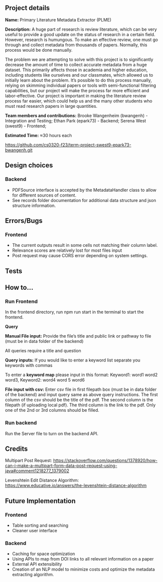 

## Project details
**Name:** Primary Literature Metadata Extractor (PLME)

**Description:** A huge part of research is review literature, which can be very useful to provide a
good update on the status of research in a certain field. However, research is humungous. To make an
effective review, one must go through and collect metadata from thousands of papers. Normally, this 
process would be done manually.

The problem we are attempting to solve with this project is to significantly decrease the amount of 
time to collect accurate metadata from a huge dataset. This primarily affects those in academia and 
higher education, including students like ourselves and our classmates, which allowed us to initially 
learn about the problem. It’s possible to do this process manually, relying on skimming individual papers 
or tools with semi-functional filtering capabilities, but our project will make the process far more 
efficient and labor-effective. Our project is important in making the literature review process far 
easier, which could help us and the many other students who must read research papers in large quantities.

**Team members and contributions:**
Brooke Wangenheim (bwangenh) - Integration and Testing; 
Ethan Park (epark73) - Backend;
Serena West (swest9) - Frontend;

**Estimated Time:** ≈30 hours each

https://github.com/cs0320-f23/term-project-swest9-epark73-bwangenh.git

## Design choices
### Backend
- PDFSource interface is accepted by the MetadataHandler class to allow for different sources of 
  content.
- See records folder documentation for additional data structure and json structure information.

## Errors/Bugs
### Frontend
- The current outputs result in some cells not matching their column label. 
- Relevance scores are relatively lost for most files input
- Post request may cause CORS error depending on system settings.

## Tests


## How to…
### Run Frontend
In the frontend directory, run npm run start in the terminal to start the frontend.

**Query**

**Manual File input:**
Provide the file’s title and public link or pathway to file (must be in data folder of the backend)

All queries require a title and question

**Query inputs:**
If you would like to enter a keyword list separate you keywords with commas

To enter a **keyword map** please input in this format:
Keyword1: word1 word2 word3, Keyword2: word4 word 5 word6

**File input with csv:**
Enter csv file in first filepath box (must be in data folder of the backend) and input query same as above query
instructions. The first column of the csv should be the title of the pdf. The second column is 
the filepath (if uploading local pdf). The third column is the link to the pdf. Only one of the 2nd or 3rd columns should be filled.

### Run backend
Run the Server file to turn on the backend API.

## Credits
Multipart Post Request: 
https://stackoverflow.com/questions/1378920/how-can-i-make-a-multipart-form-data-post-request-using-java#comment1218277_1379002

Levenshtein Edit Distance Algorithm:
https://www.educative.io/answers/the-levenshtein-distance-algorithm

## Future Implementation
### Frontend
- Table sorting and searching
- Cleaner user interface
### Backend
- Caching for space optimization
- Using APIs to map from DOI links to all relevant information on a paper
- External API extensibility
- Creation of an NLP model to minimize costs and optimize the metadata extracting algorithm.
